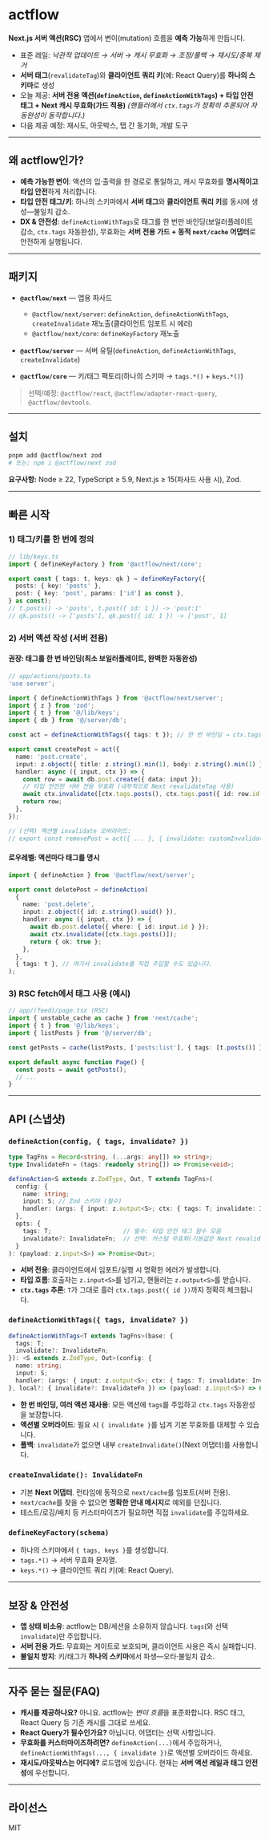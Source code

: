 # actflow

**Next.js 서버 액션(RSC)** 앱에서 변이(mutation) 흐름을 **예측 가능**하게 만듭니다.

- 표준 레일: _낙관적 업데이트 → 서버 → 캐시 무효화 → 조정/롤백 → 재시도/중복 제거_
- **서버 태그**(`revalidateTag`)와 **클라이언트 쿼리 키**(예: React Query)를 **하나의 스키마**로 생성
- 오늘 제공: **서버 전용 액션(`defineAction`, `defineActionWithTags`) + 타입 안전 태그 + Next 캐시 무효화(가드 적용)**
  _(핸들러에서 `ctx.tags`가 정확히 추론되어 자동완성이 동작합니다.)_
- 다음 제공 예정: 재시도, 아웃박스, 탭 간 동기화, 개발 도구

---

## 왜 actflow인가?

- **예측 가능한 변이**: 액션의 입·출력을 한 경로로 통일하고, 캐시 무효화를 **명시적이고 타입 안전**하게 처리합니다.
- **타입 안전 태그/키**: 하나의 스키마에서 **서버 태그**와 **클라이언트 쿼리 키**를 동시에 생성—불일치 감소.
- **DX & 안전성**: `defineActionWithTags`로 태그를 한 번만 바인딩(보일러플레이트 감소, `ctx.tags` 자동완성), 무효화는 **서버 전용 가드 + 동적 `next/cache` 어댑터**로 안전하게 실행됩니다.

---

## 패키지

- **`@actflow/next`** — 앱용 파사드
  - `@actflow/next/server`: `defineAction`, `defineActionWithTags`, `createInvalidate` 재노출(클라이언트 임포트 시 에러)
  - `@actflow/next/core`: `defineKeyFactory` 재노출

- **`@actflow/server`** — 서버 유틸(`defineAction`, `defineActionWithTags`, `createInvalidate`)
- **`@actflow/core`** — 키/태그 팩토리(하나의 스키마 → `tags.*()` + `keys.*()`)

> 선택/예정: `@actflow/react`, `@actflow/adapter-react-query`, `@actflow/devtools`.

---

## 설치

```bash
pnpm add @actflow/next zod
# 또는: npm i @actflow/next zod
```

**요구사항:** Node ≥ 22, TypeScript ≥ 5.9, Next.js ≥ 15(파사드 사용 시), Zod.

---

## 빠른 시작

### 1) 태그/키를 한 번에 정의

```ts
// lib/keys.ts
import { defineKeyFactory } from '@actflow/next/core';

export const { tags: t, keys: qk } = defineKeyFactory({
  posts: { key: 'posts' },
  post: { key: 'post', params: ['id'] as const },
} as const);
// t.posts() -> 'posts', t.post({ id: 1 }) -> 'post:1'
// qk.posts() -> ['posts'], qk.post({ id: 1 }) -> ['post', 1]
```

### 2) 서버 액션 작성 (서버 전용)

#### 권장: 태그를 한 번 바인딩(최소 보일러플레이트, 완벽한 자동완성)

```ts
// app/actions/posts.ts
'use server';

import { defineActionWithTags } from '@actflow/next/server';
import { z } from 'zod';
import { t } from '@/lib/keys';
import { db } from '@/server/db';

const act = defineActionWithTags({ tags: t }); // 한 번 바인딩 → ctx.tags 완전 추론

export const createPost = act({
  name: 'post.create',
  input: z.object({ title: z.string().min(1), body: z.string().min(1) }),
  handler: async ({ input, ctx }) => {
    const row = await db.post.create({ data: input });
    // 타입 안전한 서버 전용 무효화 (내부적으로 Next revalidateTag 사용)
    await ctx.invalidate([ctx.tags.posts(), ctx.tags.post({ id: row.id })]);
    return row;
  },
});

// (선택) 액션별 invalidate 오버라이드:
// export const removePost = act({ ... }, { invalidate: customInvalidate });
```

#### 로우레벨: 액션마다 태그를 명시

```ts
import { defineAction } from '@actflow/next/server';

export const deletePost = defineAction(
  {
    name: 'post.delete',
    input: z.object({ id: z.string().uuid() }),
    handler: async ({ input, ctx }) => {
      await db.post.delete({ where: { id: input.id } });
      await ctx.invalidate([ctx.tags.posts()]);
      return { ok: true };
    },
  },
  { tags: t }, // 여기서 invalidate를 직접 주입할 수도 있습니다.
);
```

### 3) RSC fetch에서 태그 사용 (예시)

```ts
// app/(feed)/page.tsx (RSC)
import { unstable_cache as cache } from 'next/cache';
import { t } from '@/lib/keys';
import { listPosts } from '@/server/db';

const getPosts = cache(listPosts, ['posts:list'], { tags: [t.posts()] });

export default async function Page() {
  const posts = await getPosts();
  // ...
}
```

---

## API (스냅샷)

### `defineAction(config, { tags, invalidate? })`

```ts
type TagFns = Record<string, (...args: any[]) => string>;
type InvalidateFn = (tags: readonly string[]) => Promise<void>;

defineAction<S extends z.ZodType, Out, T extends TagFns>(
  config: {
    name: string;
    input: S; // Zod 스키마 (필수)
    handler: (args: { input: z.output<S>; ctx: { tags: T; invalidate: InvalidateFn } }) => Promise<Out>;
  },
  opts: {
    tags: T;                    // 필수: 타입 안전 태그 함수 모음
    invalidate?: InvalidateFn;  // 선택: 커스텀 무효화(기본값은 Next revalidateTag)
  }
): (payload: z.input<S>) => Promise<Out>;
```

- **서버 전용**: 클라이언트에서 임포트/실행 시 명확한 에러가 발생합니다.
- **타입 흐름**: 호출자는 `z.input<S>`를 넘기고, 핸들러는 `z.output<S>`를 받습니다.
- **`ctx.tags` 추론**: `T`가 그대로 흘러 `ctx.tags.post({ id })`까지 정확히 체크됩니다.

### `defineActionWithTags({ tags, invalidate? })`

```ts
defineActionWithTags<T extends TagFns>(base: {
  tags: T;
  invalidate?: InvalidateFn;
}): <S extends z.ZodType, Out>(config: {
  name: string;
  input: S;
  handler: (args: { input: z.output<S>; ctx: { tags: T; invalidate: InvalidateFn } }) => Promise<Out>;
}, local?: { invalidate?: InvalidateFn }) => (payload: z.input<S>) => Promise<Out>;
```

- **한 번 바인딩, 여러 액션 재사용**: 모든 액션에 `tags`를 주입하고 `ctx.tags` 자동완성을 보장합니다.
- **액션별 오버라이드**: 필요 시 `{ invalidate }`를 넘겨 기본 무효화를 대체할 수 있습니다.
- **폴백**: `invalidate`가 없으면 내부 `createInvalidate()`(Next 어댑터)를 사용합니다.

### `createInvalidate(): InvalidateFn`

- 기본 **Next 어댑터**. 런타임에 동적으로 `next/cache`를 임포트(서버 전용).
- `next/cache`를 찾을 수 없으면 **명확한 안내 메시지**로 예외를 던집니다.
- 테스트/로깅/배치 등 커스터마이즈가 필요하면 직접 `invalidate`를 주입하세요.

### `defineKeyFactory(schema)`

- 하나의 스키마에서 `{ tags, keys }`를 생성합니다.
- `tags.*()` → 서버 무효화 문자열.
- `keys.*()` → 클라이언트 쿼리 키(예: React Query).

---

## 보장 & 안전성

- **앱 상태 비소유**: actflow는 DB/세션을 소유하지 않습니다. `tags`(와 선택 `invalidate`)만 주입합니다.
- **서버 전용 가드**: 무효화는 게이트로 보호되며, 클라이언트 사용은 즉시 실패합니다.
- **불일치 방지**: 키/태그가 **하나의 스키마**에서 파생—오타·불일치 감소.

---

## 자주 묻는 질문(FAQ)

- **캐시를 제공하나요?** 아니요. actflow는 *변이 흐름*을 표준화합니다. RSC 태그, React Query 등 기존 캐시를 그대로 쓰세요.
- **React Query가 필수인가요?** 아닙니다. 어댑터는 선택 사항입니다.
- **무효화를 커스터마이즈하려면?** `defineAction(...)`에서 주입하거나, `defineActionWithTags(..., { invalidate })`로 액션별 오버라이드 하세요.
- **재시도/아웃박스는 어디에?** 로드맵에 있습니다. 현재는 **서버 액션 레일과 태그 안전성**에 우선합니다.

---

## 라이선스

MIT
